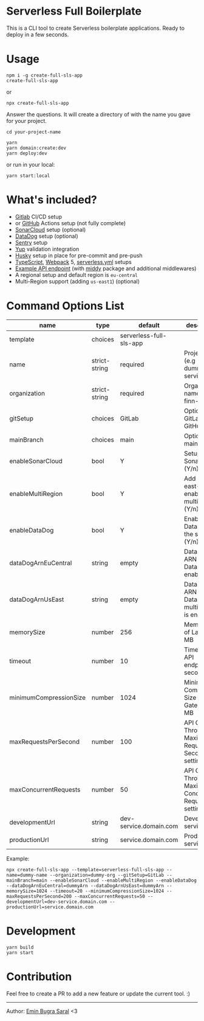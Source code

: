 # Serverless Full Boilerplate

This is a CLI tool to create Serverless boilerplate applications. Ready to deploy in a few seconds.

# Usage

```
npm i -g create-full-sls-app
create-full-sls-app
```

or

```
npx create-full-sls-app
```

Answer the questions. It will create a directory of with the name you gave for your project.

`cd your-project-name`

```
yarn
yarn domain:create:dev
yarn deploy:dev
```

or run in your local:

`yarn start:local`

# What's included?

- [Gitlab](https://www.gitlab.com) CI/CD setup
- or [GitHub](https://www.github.com) Actions setup (not fully complete)
- [SonarCloud](https://www.sonarcloud.io) setup (optional)
- [DataDog](https://www.datadoghq.com/) setup (optional)
- [Sentry](https://www.sentry.io) setup
- [Yup](https://www.npmjs.com/package/yup) validation integration
- [Husky](https://github.com/typicode/husky) setup in place for pre-commit and pre-push
- [TypeScript](https://www.typescriptlang.org/), [Webpack](https://webpack.js.org/) 5, [serverless.yml](https://www.serverless.com/framework/docs/providers/aws/guide/serverless.yml) setups
- [Example API endpoint](https://github.com/ebsaral/create-full-sls-app/blob/1.4.0/templates/serverless-full-sls-app/src/handlers/status/index.ts) (with [middy](https://www.npmjs.com/package/middy) package and additional middlewares)
- A regional setup and default region is `eu-central`
- Multi-Region support (adding `us-east1`) (optional)

# Command Options List

| name                   | type          | default                 | description                                                  |
| ---------------------- | ------------- | ----------------------- | ------------------------------------------------------------ |
| template               | choices       | serverless-full-sls-app |                                                              |
| name                   | strict-string | required                | Project name (e.g dummy-service)                             |
| organization           | strict-string | required                | Organization name (e.g finn-auto)                            |
| gitSetup               | choices       | GitLab                  | Options: GitLab, GitHub                                      |
| mainBranch             | choices       | main                    | Options: main, master                                        |
| enableSonarCloud       | bool          | Y                       | Setup SonarCloud (Y/n)                                       |
| enableMultiRegion      | bool          | Y                       | Add us-east-1 and enable multi-region (Y/n)                  |
| enableDataDog          | bool          | Y                       | Enable DataDog in the setup (Y/n)                            |
| dataDogArnEuCentral    | string        | empty                   | DataDog EU ARN (only if DataDog is enabled)                  |
| dataDogArnUsEast       | string        | empty                   | DataDog US ARN (only if DataDog and multi-region is enabled) |
| memorySize             | number        | 256                     | Memory Size of Lambda in MB                                  |
| timeout                | number        | 10                      | Timeout of API endpoints in seconds                          |
| minimumCompressionSize | number        | 1024                    | Minimum Compression Size of API Gateway in MB                |
| maxRequestsPerSecond   | number        | 100                     | API Gateway Throttling Maximum Requests Per Second setting   |
| maxConcurrentRequests  | number        | 50                      | API Gateway Throttling Maximum Concurrent Requests setting   |
| developmentUrl         | string        | dev-service.domain.com  | Development service URL                                      |
| productionUrl          | string        | service.domain.com      | Production service URL                                       |

Example:

```
npx create-full-sls-app --template=serverless-full-sls-app --name=dummy-name --organization=dummy-org --gitSetup=GitLab --mainBranch=main --enableSonarCloud --enableMultiRegion --enableDataDog --dataDogArnEuCentral=dummyArn --dataDogArnUsEast=dummyArn --memorySize=1024 --timeout=20 --minimumCompressionSize=1024 --maxRequestsPerSecond=200 --maxConcurrentRequests=50 --developmentUrl=dev-service.domain.com --productionUrl=service.domain.com
```

# Development

```
yarn build
yarn start
```

# Contribution

Feel free to create a PR to add a new feature or update the current tool. :)

---

Author: [Emin Bugra Saral](https://www.saral.dev) <3
